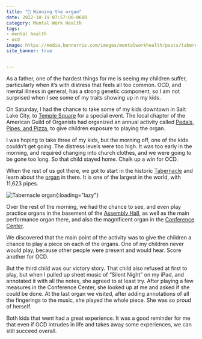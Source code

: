```yaml
---
title: "🧠 Winning the organ"
date: 2022-10-19 07:57:00-0600
category: Mental Work Health
tags:
- mental health
- ocd
image: https://media.bennorris.com/images/mentalworkhealth/posts/tabernacle-organ.jpeg
site_banner: true


---
```


As a father, one of the hardest things for me is seeing my children suffer, particularly when it’s with distress that feels all too common. OCD, and mental illness in general, has a strong genetic component, so I am not surprised when I see some of my traits showing up in my kids.

On Saturday, I had the chance to take some of my kids downtown in Salt Lake City, to [Temple Square](https://en.wikipedia.org/wiki/Temple_Square) for a special event. The local chapter of the American Guild of Organists had organized an annual activity called [Pedals, Pipes, and Pizza](https://slcago.org/event/pedals-pipes-and-pizza-2022/), to give children exposure to playing the organ.

I was hoping to take three of my kids, but the morning off, one of the kids couldn’t get going. The distress levels were too high. It was too early in the morning, and required changing into church clothes, and we were going to be gone too long. So that child stayed home. Chalk up a win for OCD.

When the rest of us got there, we got to start in the historic [Tabernacle](https://en.wikipedia.org/wiki/Salt_Lake_Tabernacle) and learn about the [organ](https://en.wikipedia.org/wiki/Salt_Lake_Tabernacle_organ) in there. It is one of the largest in the world, with 11,623 pipes.

![Tabernacle organ](https://media.bennorris.com/images/mentalworkhealth/posts/tabernacle-organ.jpeg){:loading="lazy"}

Over the rest of the morning, we had the chance to see, and even play practice organs in the basement of the [Assembly Hall](https://en.wikipedia.org/wiki/Salt_Lake_Assembly_Hall), as well as the main performance organ there, and also the magnificent organ in the [Conference Center](https://en.wikipedia.org/wiki/LDS_Conference_Center).

We discovered that the main point of the activity was to give the children a chance to play a piece on each of the organs. One of my children never would play, because other people were present and would hear. Score another for OCD.

But the third child was our victory story. That child also refused at first to play, but when I pulled up sheet music of “Silent Night” on my iPad, and annotated it with all the notes, she agreed to at least try. After playing a few measures in the Conference Center, she looked up at me and asked if she could be done. At the last organ we visited, after adding annotations of all the fingerings to the music, she played the whole piece. She was so proud of herself.

Both kids that went had a great experience. It was a good reminder for me that even if OCD intrudes in life and takes away some experiences, we can still succeed overall.





